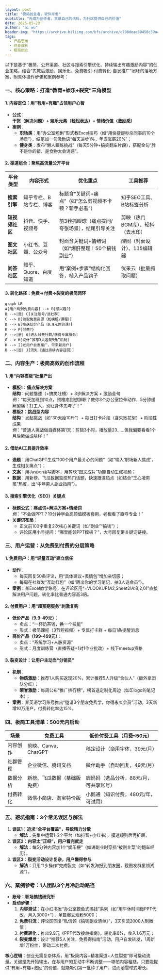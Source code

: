 ```yaml
---
layout: post
title: "极简创业者，软件开发"
subtitle: "先成为创作者，贡献自己的代码，为社区提供自己的价值"
date: 2025-05-20
author: "ai wu"
header-img: "https://archive.biliimg.com/bfs/archive/c798deae30458c59a404d2b037548e950d7a4082.png"
tags:
  - 产品思维
  - 终身成长
  - 极简创业
---
```


以下是基于“极简、公开渠道、社区与搜索引擎优化、持续输出有趣激励内容”的创业策略，结合“先教后激励、娱乐化、免费吸引-付费转化-自发推广”闭环的落地方案，附具体操作步骤和案例参考：


### **一、核心策略：打造“教育+娱乐+裂变”三角模型**
#### **1. 内容定位：用“有用+有趣”占领用户心智**
- **公式**：  
  **干货（解决问题）+ 娱乐元素（轻松表达）+ 情绪价值（激励感）**  
- **案例**：  
  - **职场类**：用“办公室短剧”形式教Excel技巧（如“用快捷键秒杀同事的10个场景”），结尾加一句激励语“每天进步1%，年底涨薪20%”；  
  - **健身类**：发布“懒人跟练挑战”（每天5分钟+搞笑翻车片段），搭配金句“胖不是你的错，是食物太会诱惑”。

#### **2. 渠道组合：聚焦高流量公开平台**
| **平台类型**   | **内容形式**                | **优化重点**                          | **工具推荐**          |  
|----------------|-----------------------------|---------------------------------------|-----------------------|  
| **搜索引擎**   | 知乎专栏、B站专栏、博客      | 标题含“关键词+痛点”（如“怎么剪视频不卡顿？新手必看”） | 知乎SEO工具、B站标签分析 |  
| **短视频社区** | 抖音、快手、视频号           | 前3秒抓眼球（痛点提问/夸张场景），结尾引导关注 | 剪映（热门BGM库）、轻抖（去水印） |  
| **图文社区**   | 小红书、豆瓣、公众号         | 封面含关键词+情绪词（如“爆肝整理！50个搞钱副业”） | 醒图（封面设计）、135编辑器 |  
| **问答社区**   | 知乎、Quora、百度知道        | 用“案例+步骤”结构化回答，植入产品钩子 | 优采云（批量抓取问题） |  

#### **3. 转化路径：免费→付费→裂变的极简闭环**
```mermaid
graph LR
A[用户刷到免费内容] --> B{感兴趣?}
B -->|是| C[关注账号/进社群]
C --> D[领取免费资源（如模板/课程）]
D --> E[推送低价产品（9.9元体验课）]
E --> F{付费?}
F -->|是| G[进入付费社群/获得专属服务]
G --> H[设计“推荐3人返现5元”机制]
H --> I[老用户自发推广，带来新用户]
B -->|否| J[流失（通过持续内容召回）]
```


### **二、内容生产：极简高效的创作流程**
#### **1. 用“内容模板”批量产出**
- **模板1：痛点解决方案**  
  **结构**：问题描述（+搞笑吐槽）+ 3步解决方案 + 激励金句  
  *例*：“每天加班到10点，颈椎疼到想辞职？教你3个办公室拉伸动作，5分钟缓解酸痛！打工人，别让身体先垮了！”  
- **模板2：挑战型内容**  
  **结构**：发起挑战（如“30天瘦10斤”）+ 每日打卡片段（含失败花絮）+ 阶段性成果  
  *例*：“普通人挑战做自媒体第1天：剪辑3小时，播放量23……但我偏要看看1个月后能做成啥样！”  

#### **2. 借助AI工具提升效率**
- **选题**：用ChatGPT生成“100个用户最关心的问题”（如“输入‘职场新人焦虑’，生成相关痛点”）；  
- **文案**：用Jasper续写脚本，用剪映“图文成片”功能自动生成视频；  
- **数据**：用新榜、飞瓜数据监控热门话题，快速跟进热点（如结合“王心凌男孩”热度，出“中年男人副业指南”）。  

#### **3. 搜索引擎优化（SEO）关键点**
- **标题公式**：**痛点词+解决方案+情绪词**  
  *例*：“不会做PPT？10分钟学会高颜值模板套用，老板看了直呼专业！”  
- **关键词布局**：  
  - 正文前100字重复2次核心关键词（如“副业”“搞钱”）；  
  - 评论区用小号提问：“哪里能领PPT模板？”，大号回复带关键词链接。  


### **三、用户运营：从免费到付费的分层策略**
#### **1. 免费用户：用“轻量互动”建立信任**
- **动作**：  
  - 每天回复50条评论，用“具体建议+表情包”增加亲切感；  
  - 每周在社群发“互动红包”（如“晒出你的学习笔记，抽3人送会员”）。  
- **案例**：某Excel教学账号，在评论区用“=VLOOKUP($A$2,Sheet2!$A:$B,2,0)”直接解决用户问题，转化率比普通内容高3倍。  

#### **2. 付费用户：用“超预期服务”刺激复购**
- **低价产品（9.9-49元）**：  
  - 卖点：“一杯奶茶钱，换一个技能”  
  - 形式：极简课程（3节短视频）+ 专属打卡群 + 每日1条提醒消息  
- **高价产品（199-499元）**：  
  - 卖点：“系统学习+人脉资源”  
  - 形式：月度训练营（直播答疑+1对1作业批改）+ 线下meetup资格  

#### **3. 裂变设计：让用户主动当“分销员”**
- **机制**：  
  - **物质激励**：推荐1人购买返现20%，累计推荐5人升级“合伙人”（额外拿团队分红）；  
  - **荣誉激励**：每周公布“推广排行榜”，榜首送定制化周边（如印logo的笔记本）；  
- **案例**：某英语学习账号推出“邀请3个朋友免费学，你得永久会员”活动，3天新增10万用户，付费转化率达15%。  


### **四、极简工具清单：500元内启动**
| **场景**       | **免费工具**                          | **低价付费工具（月费≤50元）**        |  
|----------------|---------------------------------------|---------------------------------------|  
| 内容创作       | 剪映、Canva、ChatGPT                 | 稿定设计（商用字体，39元/月）         |  
| 社群管理       | 企业微信、腾讯文档                    | 微伴助手（自动回复，49元/月）         |  
| 数据分析       | 新榜、飞瓜数据（基础版免费）          | 蝉妈妈（选品分析，88元/月，可共享账号）|  
| 付费转化       | 微信小商店、淘宝特价版                | 小鹅通（知识付费，480元/年，可试用）  |  


### **五、避坑指南：3个常见误区与解法**
1. **误区1：追求“全平台覆盖”，导致精力分散**  
   - **解法**：先集中运营1-2个平台（如抖音+小红书），摸透规则后再扩展。  
2. **误区2：内容太“正经”，用户看完就走**  
   - **解法**：每5分钟内容加1个“娱乐梗”（如讲副业时穿插“被割韭菜”的翻车经历）。  
3. **误区3：裂变活动设计复杂，用户懒得参与**  
   - **解法**：只用“1步操作”完成裂变（如“转发海报到朋友圈，截图发群里领资源”）。  


### **六、案例参考：1人团队3个月冷启动路径**
- **账号：职场搞钱研究所**  
- **启动步骤**：  
  1. **内容测试**：在小红书发“办公室摸鱼式搞钱”系列（如“用午休时间做PPT代改，月入3000+”），单篇爆文涨粉5000；  
  2. **免费引流**：评论区回复“私信领《搞钱副业清单》”，3天引流2000人到微信；  
  3. **付费转化**：推出9.9元《PPT代改接单指南》，转化率8%，收入1.6万元；  
  4. **裂变爆发**：设计“推荐5人关注，免费得指南”活动，用户自发转发，1周新增1万粉丝，带动二次付费。  

**核心逻辑**：创业无需复杂体系，用“极简内容+精准渠道+人性裂变”即可撬动流量。关键是先开始输出，在与用户的互动中不断调整——哪怕内容粗糙，只要能提供“有用+有趣+激励”的价值，就能吸引第一批种子用户，进而滚雪球式增长。